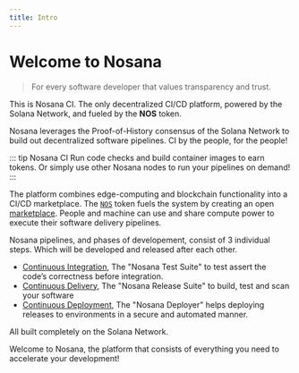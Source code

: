 ```yaml
---
title: Intro
---
```


# Welcome to Nosana

> For every software developer that values transparency and trust.

This is Nosana CI. The only decentralized CI/CD platform, powered by the Solana Network, 
and fueled by the <strong>NOS</strong> token.

Nosana leverages the Proof-of-History consensus of the Solana Network
to build out decentralized software pipelines. CI by the people, for the people!

::: tip Nosana CI
Run code checks and build container images to earn tokens. 
Or simply use other Nosana nodes to run your pipelines on demand!
:::

The platform combines edge-computing and blockchain functionality into a CI/CD marketplace.
The [`NOS`](../tokenomics/metrics) token fuels the system by creating an open
[marketplace](../tokenomics/utility). People and machine can use and
share compute power to execute their software delivery pipelines.

Nosana pipelines, and phases of developement, consist of 3 individual steps.
Which will be developed and released after each other.

- [Continuous Integration](../nosana/integration), 
   The "Nosana Test Suite" to test assert the code’s correctness before integration.
- [Continuous Delivery](../nosana/delivery), 
   The "Nosana Release Suite" to build, test and scan your software   
- [Continuous Deployment](../nosana/deployment), 
   The "Nosana Deployer" helps deploying releases to environments in a secure and automated manner.   

All built completely on the Solana Network.

Welcome to Nosana, the platform that consists of everything you need to accelerate your development!
